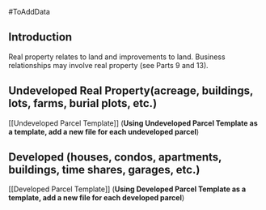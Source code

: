 #ToAddData 

## Introduction
Real property relates to land and improvements to land.  Business relationships may involve real property (see Parts 9 and 13).

## Undeveloped Real Property(acreage, buildings, lots, farms, burial plots, etc.)
[[Undeveloped Parcel Template]]
(**Using Undeveloped Parcel Template as a template, add a new file for each undeveloped  parcel**)



## Developed (houses, condos, apartments, buildings, time shares, garages, etc.)
[[Developed Parcel Template]]
(**Using Developed Parcel Template as a template, add a new file for each developed parcel**)
